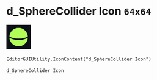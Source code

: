 # d_SphereCollider Icon `64x64`
<img src="/img/d_SphereCollider%20Icon.png" width=64 height=64>

``` CSharp
EditorGUIUtility.IconContent("d_SphereCollider Icon")
```
```
d_SphereCollider Icon
```
